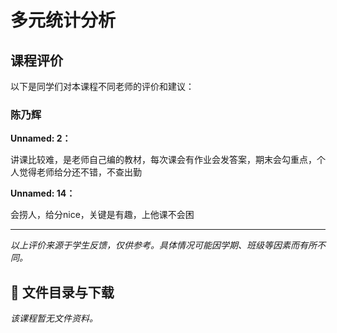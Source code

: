 # 多元统计分析

## 课程评价

以下是同学们对本课程不同老师的评价和建议：

### 陈乃辉

**Unnamed: 2：**

讲课比较难，是老师自己编的教材，每次课会有作业会发答案，期末会勾重点，个人觉得老师给分还不错，不查出勤

**Unnamed: 14：**

会捞人，给分nice，关键是有趣，上他课不会困

---

*以上评价来源于学生反馈，仅供参考。具体情况可能因学期、班级等因素而有所不同。*
## 📄 文件目录与下载

_该课程暂无文件资料。_
